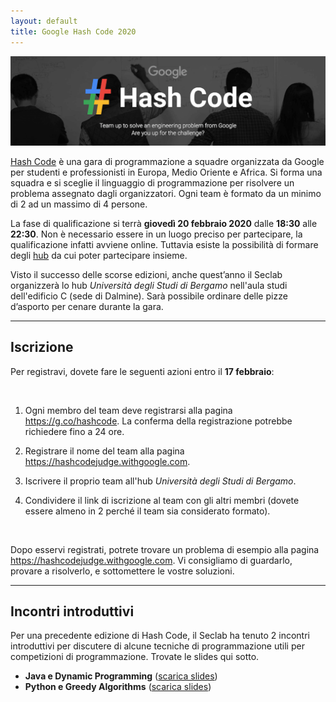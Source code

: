 ```yaml
---
layout: default
title: Google Hash Code 2020
---
```


<img class="img-responsive center-block"
     src="/assets/activities/hashcode/google_hashcode_3.png" />
<br>

[Hash Code](https://codingcompetitions.withgoogle.com/hashcode) è una gara di
programmazione a squadre organizzata da Google per studenti e professionisti in
Europa, Medio Oriente e Africa. Si forma una squadra e si sceglie il linguaggio
di programmazione per risolvere un problema assegnato dagli organizzatori. Ogni
team è formato da un minimo di 2 ad un massimo di 4 persone.

La fase di qualificazione si terrà **giovedì 20 febbraio 2020** dalle **18:30**
alle **22:30**. Non è necessario essere in un luogo preciso per partecipare, la
qualificazione infatti avviene online. Tuttavia esiste la possibilità di
formare degli [hub](https://g.co/hashcode/hubs) da cui poter partecipare insieme.

Visto il successo delle scorse edizioni, anche quest’anno il Seclab organizzerà
lo hub *Università degli Studi di Bergamo* nell'aula studi dell'edificio C
(sede di Dalmine). Sarà possibile ordinare delle pizze d’asporto per cenare
durante la gara.

--------------------------------------------------------------------------------

## Iscrizione


Per registravi, dovete fare le seguenti azioni entro il **17 febbraio**:

<br>

1. Ogni membro del team deve registrarsi alla pagina
   <https://g.co/hashcode>.
   La conferma della registrazione potrebbe richiedere fino a 24 ore.

2. Registrare il nome del team alla pagina <https://hashcodejudge.withgoogle.com>.

3. Iscrivere il proprio team all'hub *Università degli Studi di Bergamo*.

4. Condividere il link di iscrizione al team con gli altri membri
   (dovete essere almeno in 2 perché il team sia considerato formato).

<br>

Dopo esservi registrati, potrete trovare un problema di esempio alla pagina
<https://hashcodejudge.withgoogle.com>. Vi consigliamo di guardarlo,
provare a risolverlo, e sottomettere le vostre soluzioni.

--------------------------------------------------------------------------------

## Incontri introduttivi

Per una precedente edizione di Hash Code, il Seclab ha tenuto 2 incontri
introduttivi per discutere di alcune tecniche di programmazione utili per
competizioni di programmazione. Trovate le slides qui sotto.

* **Java e Dynamic Programming** ([scarica slides](/assets/activities/hashcode/unibg_seclab_hashcode_2018_java.pdf))
* **Python e Greedy Algorithms** ([scarica slides](/assets/activities/hashcode/unibg_seclab_hashcode_2018_python.pdf))

